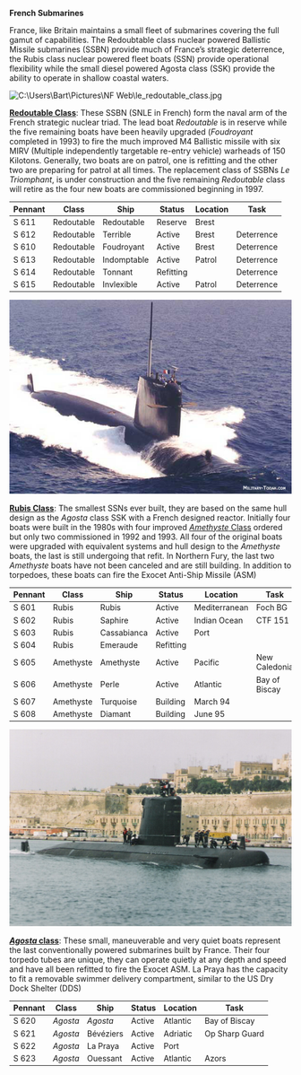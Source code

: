 **French Submarines**

France, like Britain maintains a small fleet of submarines covering the
full gamut of capabilities. The Redoubtable class nuclear powered
Ballistic Missile submarines (SSBN) provide much of France’s strategic
deterrence, the Rubis class nuclear powered fleet boats (SSN) provide
operational flexibility while the small diesel powered Agosta class
(SSK) provide the ability to operate in shallow coastal waters.

![C:\\Users\\Bart\\Pictures\\NF
Web\\le\_redoutable\_class.jpg](/assets/images/nato/fr/navy/submarines/image1.jpeg)

[**Redoutable
Class**](https://en.wikipedia.org/wiki/Redoutable-class_submarine_\(1967\)):
These SSBN (SNLE in French) form the naval arm of the French strategic
nuclear triad. The lead boat *Redoutable* is in reserve while the five
remaining boats have been heavily upgraded (*Foudroyant* completed in
1993) to fire the much improved M4 Ballistic missile with six MIRV
(Multiple independently targetable re-entry vehicle) warheads of 150
Kilotons. Generally, two boats are on patrol, one is refitting and the
other two are preparing for patrol at all times. The replacement class
of SSBNs *Le Triomphant*, is under construction and the five remaining
*Redoutable* class will retire as the four new boats are commissioned
beginning in
1997.

| **Pennant** | **Class**  | **Ship**    | **Status** | **Location** | **Task**   |
| ----------- | ---------- | ----------- | ---------- | ------------ | ---------- |
| S 611       | Redoutable | Redoutable  | Reserve    | Brest        |            |
| S 612       | Redoutable | Terrible    | Active     | Brest        | Deterrence |
| S 610       | Redoutable | Foudroyant  | Active     | Brest        | Deterrence |
| S 613       | Redoutable | Indomptable | Active     | Patrol       | Deterrence |
| S 614       | Redoutable | Tonnant     | Refitting  |              | Deterrence |
| S 615       | Redoutable | Invlexible  | Active     | Patrol       | Deterrence |

![](/assets/images/nato/fr/navy/submarines/image2.jpg)

[**Rubis Class**](http://www.military-today.com/navy/rubis_class.htm):
The smallest SSNs ever built, they are based on the same hull design as
the *Agosta* class SSK with a French designed reactor. Initially four
boats were built in the 1980s with four improved [*Amethyste*
Class](http://www.military-today.com/navy/amethyste_class.htm) ordered
but only two commissioned in 1992 and 1993. All four of the original
boats were upgraded with equivalent systems and hull design to the
*Amethyste* boats, the last is still undergoing that refit. In Northern
Fury, the last two *Amethyste* boats have not been canceled and are
still building. In addition to torpedoes, these boats can fire the
Exocet Anti-Ship Missile
(ASM)

| **Pennant** | **Class** | **Ship**    | **Status** | **Location**  | **Task**      |
| ----------- | --------- | ----------- | ---------- | ------------- | ------------- |
| S 601       | Rubis     | Rubis       | Active     | Mediterranean | Foch BG       |
| S 602       | Rubis     | Saphire     | Active     | Indian Ocean  | CTF 151       |
| S 603       | Rubis     | Cassabianca | Active     | Port          |               |
| S 604       | Rubis     | Emeraude    | Refitting  |               |               |
| S 605       | Amethyste | Amethyste   | Active     | Pacific       | New Caledonia |
| S 606       | Amethyste | Perle       | Active     | Atlantic      | Bay of Biscay |
| S 607       | Amethyste | Turquoise   | Building   | March 94      |               |
| S 608       | Amethyste | Diamant     | Building   | June 95       |               |

![](/assets/images/nato/fr/navy/submarines/image3.jpg)

[***Agosta*
class**](http://www.military-today.com/navy/agosta_class.htm): These
small, maneuverable and very quiet boats represent the last
conventionally powered submarines built by France. Their four torpedo
tubes are unique, they can operate quietly at any depth and speed and
have all been refitted to fire the Exocet ASM. La Praya has the capacity
to fit a removable swimmer delivery compartment, similar to the US Dry
Dock Shelter
(DDS)

| **Pennant** | **Class** | **Ship**  | **Status** | **Location** | **Task**       |
| ----------- | --------- | --------- | ---------- | ------------ | -------------- |
| S 620       | *Agosta*  | *Agosta*  | Active     | Atlantic     | Bay of Biscay  |
| S 621       | *Agosta*  | Bévéziers | Active     | Adriatic     | Op Sharp Guard |
| S 622       | *Agosta*  | La Praya  | Active     | Port         |                |
| S 623       | *Agosta*  | Ouessant  | Active     | Atlantic     | Azors          |
